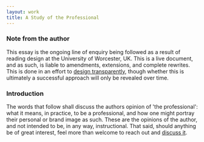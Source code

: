 ```yaml
---
layout: work
title: A Study of the Professional
---
```

### Note from the author

This essay is the ongoing line of enquiry being followed as a result of reading design at the University of Worcester, UK. This is a live document, and as such, is liable to amendments, extensions, and complete rewrites. This is done in an effort to [design transparently](/2014/10/24/designing-in-the-open/), though whether this is ultimately a successful approach will only be revealed over time. 

### Introduction

The words that follow shall discuss the authors opinion of 'the professional': what it means, in practice, to be a professional, and how one might portray their personal or brand image as such. These are the opinions of the author, and not intended to be, in any way, instructional. That said, should anything be of great interest, feel more than welcome to reach out and [discuss it](mailto:c.frostwr1@gmail.com).



